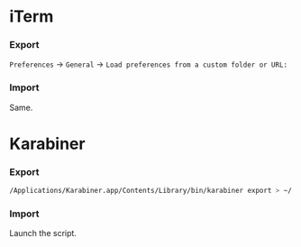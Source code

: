 # iTerm

### Export

`Preferences` -> `General` -> `Load preferences from a custom folder or URL:`

### Import

Same.

# Karabiner

### Export

```bash
/Applications/Karabiner.app/Contents/Library/bin/karabiner export > ~/.homesick/repos/dotfiles/manual/karabiner.sh
```

### Import

Launch the script.
